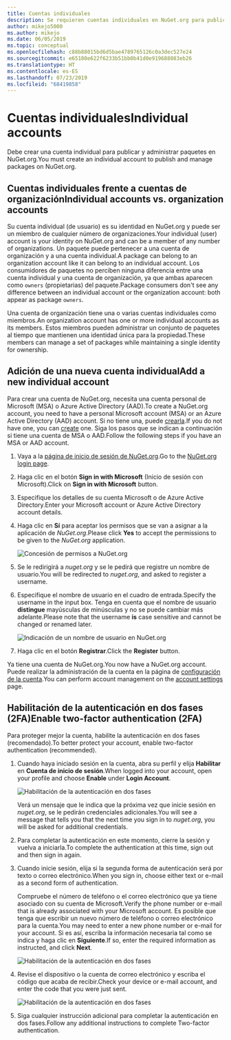 ```yaml
---
title: Cuentas individuales
description: Se requieren cuentas individuales en NuGet.org para publicar paquetes.
author: mikejo5000
ms.author: mikejo
ms.date: 06/05/2019
ms.topic: conceptual
ms.openlocfilehash: c88b88015bd6d5bae4789765126c0a3dec527e24
ms.sourcegitcommit: e65180e622f6233b51bb0b41d0e919688083eb26
ms.translationtype: HT
ms.contentlocale: es-ES
ms.lasthandoff: 07/23/2019
ms.locfileid: "68419858"
---
```

# <a name="individual-accounts"></a><span data-ttu-id="66d59-103">Cuentas individuales</span><span class="sxs-lookup"><span data-stu-id="66d59-103">Individual accounts</span></span>

<span data-ttu-id="66d59-104">Debe crear una cuenta individual para publicar y administrar paquetes en NuGet.org.</span><span class="sxs-lookup"><span data-stu-id="66d59-104">You must create an individual account to publish and manage packages on NuGet.org.</span></span>

## <a name="individual-accounts-vs-organization-accounts"></a><span data-ttu-id="66d59-105">Cuentas individuales frente a cuentas de organización</span><span class="sxs-lookup"><span data-stu-id="66d59-105">Individual accounts vs. organization accounts</span></span>

<span data-ttu-id="66d59-106">Su cuenta individual (de usuario) es su identidad en NuGet.org y puede ser un miembro de cualquier número de organizaciones.</span><span class="sxs-lookup"><span data-stu-id="66d59-106">Your individual (user) account is your identity on NuGet.org and can be a member of any number of organizations.</span></span> <span data-ttu-id="66d59-107">Un paquete puede pertenecer a una cuenta de organización y a una cuenta individual.</span><span class="sxs-lookup"><span data-stu-id="66d59-107">A package can belong to an organization account like it can belong to an individual account.</span></span> <span data-ttu-id="66d59-108">Los consumidores de paquetes no perciben ninguna diferencia entre una cuenta individual y una cuenta de organización, ya que ambas aparecen como `owners` (propietarias) del paquete.</span><span class="sxs-lookup"><span data-stu-id="66d59-108">Package consumers don't see any difference between an individual account or the organization account: both appear as package `owners`.</span></span>

<span data-ttu-id="66d59-109">Una cuenta de organización tiene una o varias cuentas individuales como miembros.</span><span class="sxs-lookup"><span data-stu-id="66d59-109">An organization account has one or more individual accounts as its members.</span></span> <span data-ttu-id="66d59-110">Estos miembros pueden administrar un conjunto de paquetes al tiempo que mantienen una identidad única para la propiedad.</span><span class="sxs-lookup"><span data-stu-id="66d59-110">These members can manage a set of packages while maintaining a single identity for ownership.</span></span>

## <a name="add-a-new-individual-account"></a><span data-ttu-id="66d59-111">Adición de una nueva cuenta individual</span><span class="sxs-lookup"><span data-stu-id="66d59-111">Add a new individual account</span></span>

<span data-ttu-id="66d59-112">Para crear una cuenta de NuGet.org, necesita una cuenta personal de Microsoft (MSA) o Azure Active Directory (AAD).</span><span class="sxs-lookup"><span data-stu-id="66d59-112">To create a NuGet.org account, you need to have a personal Microsoft account (MSA) or an Azure Active Directory (AAD) account.</span></span> <span data-ttu-id="66d59-113">Si no tiene una, puede [crearla](https://signup.live.com).</span><span class="sxs-lookup"><span data-stu-id="66d59-113">If you do not have one, you can [create](https://signup.live.com) one.</span></span> <span data-ttu-id="66d59-114">Siga los pasos que se indican a continuación si tiene una cuenta de MSA o AAD.</span><span class="sxs-lookup"><span data-stu-id="66d59-114">Follow the following steps if you have an MSA or AAD account.</span></span>

1. <span data-ttu-id="66d59-115">Vaya a la [página de inicio de sesión de NuGet.org](https://www.nuget.org/users/account/LogOn).</span><span class="sxs-lookup"><span data-stu-id="66d59-115">Go to the [NuGet.org login page](https://www.nuget.org/users/account/LogOn).</span></span>

1. <span data-ttu-id="66d59-116">Haga clic en el botón **Sign in with Microsoft** (Inicio de sesión con Microsoft).</span><span class="sxs-lookup"><span data-stu-id="66d59-116">Click on **Sign in with Microsoft** button.</span></span>

1. <span data-ttu-id="66d59-117">Especifique los detalles de su cuenta Microsoft o de Azure Active Directory.</span><span class="sxs-lookup"><span data-stu-id="66d59-117">Enter your Microsoft account or Azure Active Directory account details.</span></span>

1. <span data-ttu-id="66d59-118">Haga clic en **Sí** para aceptar los permisos que se van a asignar a la aplicación de *NuGet.org*.</span><span class="sxs-lookup"><span data-stu-id="66d59-118">Please click **Yes** to accept the permissions to be given to the *NuGet.org* application.</span></span>

   ![Concesión de permisos a NuGet.org](media/nuget-org-permissions.png)

1. <span data-ttu-id="66d59-120">Se le redirigirá a *nuget.org* y se le pedirá que registre un nombre de usuario.</span><span class="sxs-lookup"><span data-stu-id="66d59-120">You will be redirected to *nuget.org*, and asked to register a username.</span></span>

1. <span data-ttu-id="66d59-121">Especifique el nombre de usuario en el cuadro de entrada.</span><span class="sxs-lookup"><span data-stu-id="66d59-121">Specify the username in the input box.</span></span> <span data-ttu-id="66d59-122">Tenga en cuenta que el nombre de usuario **distingue** mayúsculas de minúsculas y no se puede cambiar más adelante.</span><span class="sxs-lookup"><span data-stu-id="66d59-122">Please note that the username **is** case sensitive and cannot be changed or renamed later.</span></span>

   ![Indicación de un nombre de usuario en NuGet.org](media/nuget-org-register.png) 

1. <span data-ttu-id="66d59-124">Haga clic en el botón **Registrar**.</span><span class="sxs-lookup"><span data-stu-id="66d59-124">Click the **Register** button.</span></span>

<span data-ttu-id="66d59-125">Ya tiene una cuenta de NuGet.org.</span><span class="sxs-lookup"><span data-stu-id="66d59-125">You now have a NuGet.org account.</span></span> <span data-ttu-id="66d59-126">Puede realizar la administración de la cuenta en la página de [configuración de la cuenta](https://www.nuget.org/account).</span><span class="sxs-lookup"><span data-stu-id="66d59-126">You can perform account management on the [account settings](https://www.nuget.org/account) page.</span></span>

## <a name="enable-two-factor-authentication-2fa"></a><span data-ttu-id="66d59-127">Habilitación de la autenticación en dos fases (2FA)</span><span class="sxs-lookup"><span data-stu-id="66d59-127">Enable two-factor authentication (2FA)</span></span>

<span data-ttu-id="66d59-128">Para proteger mejor la cuenta, habilite la autenticación en dos fases (recomendado).</span><span class="sxs-lookup"><span data-stu-id="66d59-128">To better protect your account, enable two-factor authentication (recommended).</span></span>

1. <span data-ttu-id="66d59-129">Cuando haya iniciado sesión en la cuenta, abra su perfil y elija **Habilitar** en **Cuenta de inicio de sesión**.</span><span class="sxs-lookup"><span data-stu-id="66d59-129">When logged into your account, open your profile and choose **Enable** under **Login Account**.</span></span>

   ![Habilitación de la autenticación en dos fases](media/nuget-org-register-2fa.png)

   <span data-ttu-id="66d59-131">Verá un mensaje que le indica que la próxima vez que inicie sesión en *nuget.org*, se le pedirán credenciales adicionales.</span><span class="sxs-lookup"><span data-stu-id="66d59-131">You will see a message that tells you that the next time you sign in to *nuget.org*, you will be asked for additional credentials.</span></span>

2. <span data-ttu-id="66d59-132">Para completar la autenticación en este momento, cierre la sesión y vuelva a iniciarla.</span><span class="sxs-lookup"><span data-stu-id="66d59-132">To complete the authentication at this time, sign out and then sign in again.</span></span>

3. <span data-ttu-id="66d59-133">Cuando inicie sesión, elija si la segunda forma de autenticación será por texto o correo electrónico.</span><span class="sxs-lookup"><span data-stu-id="66d59-133">When you sign in, choose either text or e-mail as a second form of authentication.</span></span>

   <span data-ttu-id="66d59-134">Compruebe el número de teléfono o el correo electrónico que ya tiene asociado con su cuenta de Microsoft.</span><span class="sxs-lookup"><span data-stu-id="66d59-134">Verify the phone number or e-mail that is already associated with your Microsoft account.</span></span> <span data-ttu-id="66d59-135">Es posible que tenga que escribir un nuevo número de teléfono o correo electrónico para la cuenta.</span><span class="sxs-lookup"><span data-stu-id="66d59-135">You may need to enter a new phone number or e-mail for your account.</span></span> <span data-ttu-id="66d59-136">Si es así, escriba la información necesaria tal como se indica y haga clic en **Siguiente**.</span><span class="sxs-lookup"><span data-stu-id="66d59-136">If so, enter the required information as instructed, and click **Next**.</span></span>

   ![Habilitación de la autenticación en dos fases](media/nuget-org-sign-in-2fa.png)

4. <span data-ttu-id="66d59-138">Revise el dispositivo o la cuenta de correo electrónico y escriba el código que acaba de recibir.</span><span class="sxs-lookup"><span data-stu-id="66d59-138">Check your device or e-mail account, and enter the code that you were just sent.</span></span>

   ![Habilitación de la autenticación en dos fases](media/nuget-org-enter-code-2fa.png)

5. <span data-ttu-id="66d59-140">Siga cualquier instrucción adicional para completar la autenticación en dos fases.</span><span class="sxs-lookup"><span data-stu-id="66d59-140">Follow any additional instructions to complete Two-factor authentication.</span></span>
